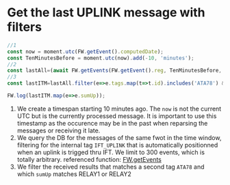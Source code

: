 # Get the last UPLINK message with filters

```javascript
//1
const now = moment.utc(FW.getEvent().computedDate);
const TenMinutesBefore = moment.utc(now).add(-10, 'minutes');
//2
const lastAll=(await FW.getEvents(FW.getEvent().reg, TenMinutesBefore, null, false, false, null, ['IFT_UPLINK'], 300));
//3
const lastITM=lastAll.filter(e=>e.tags.map(t=>t.id).includes('ATA78') && e.sumUp.match("RELAY[12]"));

FW.log(lastITM.map(e=>e.sumUp));
```

1. We create a timespan starting 10 minutes ago. The `now` is not the current UTC but is the currently processed message. It is important to use this timestamp as the occurence may be in the past when reparsing the messages or receiving it late.
2. We query the DB for the messages of the same fwot in the time window, filtering for the internal tag `IFT_UPLINK` that is automatically positionned when an uplink is trigged thru IFT. We limit to 300 events, which is totally arbitrary. referenced function: [FW.getEvents](../ift-v2/fw.getevents.md)
3. We filter the received results that matches a second tag `ATA78` and which `sumUp` matches RELAY1 or RELAY2



